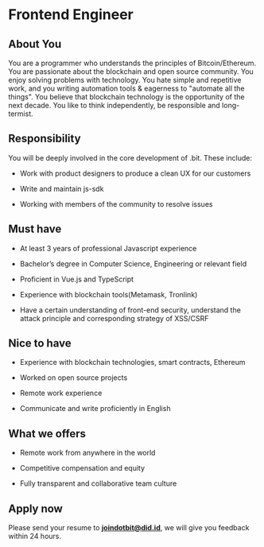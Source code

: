 # Frontend Engineer

## About You

You are a programmer who understands the principles of Bitcoin/Ethereum. You are passionate about the blockchain and open source community. You enjoy solving problems with technology. You hate simple and repetitive work, and you writing automation tools & eagerness to "automate all the things". You believe that blockchain technology is the opportunity of the next decade. You like to think independently, be responsible and long-termist.

## Responsibility

You will be deeply involved in the core development of .bit. These include:

- Work with product designers to produce a clean UX for our customers

- Write and maintain js-sdk

- Working with members of the community to resolve issues

## Must have

- At least 3 years of professional Javascript experience

- Bachelor’s degree in Computer Science, Engineering or relevant field

- Proficient in Vue.js and TypeScript

- Experience with blockchain tools(Metamask, Tronlink)

- Have a certain understanding of front-end security, understand the attack principle and corresponding strategy of XSS/CSRF


## Nice to have 

- Experience with blockchain technologies, smart contracts, Ethereum

- Worked on open source projects

- Remote work experience

- Communicate and write proficiently in English



## What we offers

- Remote work from anywhere in the world 

- Competitive compensation and equity

- Fully transparent and collaborative team culture



## Apply now

Please send your resume to **joindotbit@did.id**, we will give you feedback within 24 hours.
